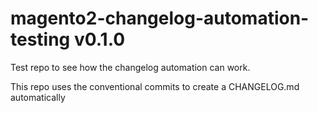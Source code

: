 # magento2-changelog-automation-testing v0.1.0
Test repo to see how the changelog automation can work.

This repo uses the conventional commits to create a CHANGELOG.md automatically
